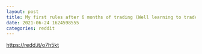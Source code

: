 ```yaml
--- 
layout: post 
title: My first rules after 6 months of trading (Well learning to trade). What do you think? 
date: 2021-06-24 1624598555 
categories: reddit 
--- 
```

https://redd.it/o7h5kt